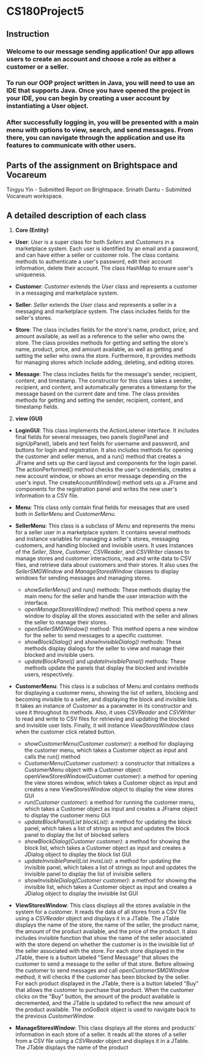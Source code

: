 # CS180Project5

## Instruction

### Welcome to our message sending application! Our app allows users to create an account and choose a role as either a customer or a seller.

### To run our OOP project written in Java, you will need to use an IDE that supports Java. Once you have opened the project in your IDE, you can begin by creating a user account by instantiating a User object.

### After successfully logging in, you will be presented with a main menu with options to view, search, and send messages. From there, you can navigate through the application and use its features to communicate with other users.

## Parts of the assignment on Brightspace and Vocareum
Tingyu Yin - Submitted Report on Brightspace. Srinath Dantu - Submitted Vocareum workspace.

## A detailed description of each class

1. **Core (Entity)**

  - **User**: *User* is a super class for both *Sellers* and *Customers* in a marketplace system. Each user is identified by an email and a password, and can have either a seller or customer role. The class contains methods to authenticate a user's password, edit their account information, delete their account. The class HashMap to ensure user's uniqueness.

  - **Customer**: *Customer* extends the *User* class and represents a customer in a messaging and marketplace system.

  - **Seller**: *Seller* extends the *User* class and represents a seller in a messaging and marketplace system. The class includes fields for the seller's stores.

  - **Store**: The class includes fields for the store's name, product, price, and amount available, as well as a reference to the seller who owns the store. The class provides methods for getting and setting the store's name, product, price, and amount available, as well as getting and setting the seller who owns the store. Furthermore, it provides methods for managing stores which include adding, deleting, and editing stores.

  - **Message**: The class includes fields for the message's sender, recipient, content, and timestamp. The constructor for this class takes a sender, recipient, and content, and automatically generates a timestamp for the message based on the current date and time. The class provides methods for getting and setting the sender, recipient, content, and timestamp fields.

2. **view (GUI)**

  - **LoginGUI**: This class implements the ActionListener interface. It includes final fields for several messages, two panels (loginPanel and signUpPanel), labels and text fields for username and password, and buttons for login and registration. It also includes methods for opening the customer and seller menus, and a run() method that creates a JFrame and sets up the card layout and components for the login panel. The actionPerformed() method checks the user's credentials, creates a new account window, or shows an error message depending on the user's input. The createAccountWindow() method sets up a JFrame and components for the registration panel and writes the new user's information to a CSV file.
  
  - **Menu**: This class only contain final fields for messages that are used both in *SellerMenu* and *CustomerMenu*.
  
  - **SellerMenu**: This class is a subclass of *Menu* and represents the menu for a seller user in a marketplace system. It contains several methods and instance variables for managing a seller's stores, messaging customers, and handling blocked and invisible users. It uses instances of the *Seller*, *Store*, *Customer*, *CSVReader*, and *CSVWriter* classes to manage stores and customer interactions, read and write data to CSV files, and retrieve data about customers and their stores. It also uses the *SellerSMGWindow* and *ManageStoresWindow* classes to display windows for sending messages and managing stores.
    + *showSellerMenu()* and *run()* methods: These methods display the main menu for the seller and handle the user interaction with the interface.
    + *openManageStoresWindow()* method: This method opens a new window to display all the stores associated with the seller and allows the seller to manage their stores.
    + *openSellerSMGWindow()* method: This method opens a new window for the seller to send messages to a specific customer.
    + *showBlockDialog()* and *showInvisibleDialog()* methods: These methods display dialogs for the seller to view and manage their blocked and invisible users.
    + *updateBlockPanel()* and *updateInvisiblePanel()* methods: These methods update the panels that display the blocked and invisible users, respectively.
  
  - **CustomerMenu**: This class is a subclass of Menu and contains methods for displaying a customer menu, showing the list of sellers, blocking and becoming invisible to a seller, and displaying the block and invisible lists. It takes an instance of *Customer* as a parameter in its constructor and uses it throughout its methods. Also, it uses *CSVReader* and *CSVWriter* to read and write to CSV files for retrieving and updating the blocked and invisible user lists. Finally, it will instance *ViewStoresWindow* class when the customer click related button.
    + *showCustomerMenu(Customer customer)*: a method for displaying the customer menu, which takes a Customer object as input and calls the run() method
    + *CustomerMenu(Customer customer)*: a constructor that initializes a CustomerMenu object with a Customer object
openViewStoresWindow(Customer customer): a method for opening the view stores window, which takes a Customer object as input and creates a new ViewStoresWindow object to display the view stores GUI
    + *run(Customer customer)*: a method for running the customer menu, which takes a Customer object as input and creates a JFrame object to display the customer menu GUI
    + *updateBlockPanel(List<String> blockList)*: a method for updating the block panel, which takes a list of strings as input and updates the block panel to display the list of blocked sellers
    + *showBlockDialog(Customer customer)*: a method for showing the block list, which takes a Customer object as input and creates a JDialog object to display the block list GUI
    + *updateInvisiblePanel(List<String> invisList)*: a method for updating the invisible panel, which takes a list of strings as input and updates the invisible panel to display the list of invisible sellers
    + *showInvisibleDialog(Customer customer)*: a method for showing the invisible list, which takes a Customer object as input and creates a JDialog object to display the invisible list GUI

  
  - **ViewStoresWindow**: This class displays all the stores available in the system for a customer. It reads the data of all stores from a CSV file using a *CSVReader* object and displays it in a JTable. The JTable displays the name of the store, the name of the seller, the product name, the amount of the product available, and the price of the product. It also includes invisible function that show the name of the seller associated with the store depend on whether the customer is in the invisible list of the seller associated with the store. For each store displayed in the JTable, there is a button labeled "Send Message" that allows the customer to send a message to the seller of that store. Before allowing the customer to send messages and call *openCustomerSMGWindow* method, it will checks if the customer has been blocked by the seller. For each product displayed in the JTable, there is a button labeled "Buy" that allows the customer to purchase that product. When the customer clicks on the "Buy" button, the amount of the product available is decremented, and the JTable is updated to reflect the new amount of the product available. The *onGoBack* object is used to navigate back to the previous *CustomerWindow*.
  
  - **ManageStoresWindow**: This class displays all the stores and products' information in each store of a seller. It reads all the stores of a seller from a CSV file using a *CSVReader* object and displays it in a JTable. The JTable displays the name of the product






